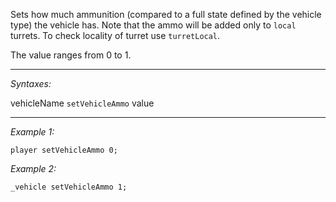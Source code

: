 Sets how much ammunition (compared to a full state defined by the vehicle type) the vehicle has. Note that the ammo will be added only to `local` turrets. To check locality of turret use `turretLocal`.

The value ranges from 0 to 1.


---
*Syntaxes:*

vehicleName `setVehicleAmmo` value

---
*Example 1:*

```sqf
player setVehicleAmmo 0;
```

*Example 2:*

```sqf
_vehicle setVehicleAmmo 1;
```